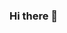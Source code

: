 ### Hi there 👋

<!--
**jossy55/jossy55** is a ✨ _special_ ✨ repository because its `README.md` (this file) appears on your GitHub profile.

Here are some ideas to get you started:
- name: John Masih
    Currently Studying : Software Trainee at AWS/Restart at Tech Talent

-  title: Personal Statement
    summary: |
      I am a motivated ,responsible and approachable individual with a strong work ethic ,built upon a career of retail management,I see myself as conscientious 
      and objective as i thrive to achieve goals and am capable of meeting deadlines whilst under pressure .I can operate both independently using my own iniative and as a 
      member of a team .
- 
-->
